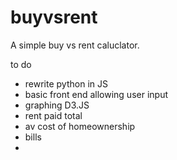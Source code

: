 # buyvsrent


A simple buy vs rent caluclator.

to do
- rewrite python in JS
- basic front end allowing user input
- graphing D3.JS
- rent paid total 
- av cost of homeownership
- bills
- 